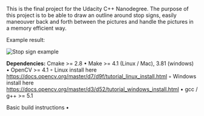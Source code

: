 This is the final project for the Udacity C++ Nanodegree. The purpose of this project is to be able to draw an outline around stop signs, easily maneouver back and forth between the pictures and handle the pictures in a memory efficient way.

Example result:

![Stop sign example](https://user-images.githubusercontent.com/58783863/109550893-2657b300-7ad0-11eb-961c-753e8468b6e8.jpg)


**Dependencies:**
Cmake >= 2.8
    • Make >= 4.1 (Linux / Mac), 3.81 (windows)
    • OpenCV >= 4.1
        ◦ Linux install here https://docs.opencv.org/master/d7/d9f/tutorial_linux_install.html
        ◦ Windows install here https://docs.opencv.org/master/d3/d52/tutorial_windows_install.html
    • gcc / g++ >= 5.1

Basic build instructions
    • 
